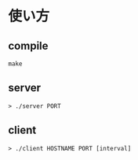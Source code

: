 # 使い方

## compile
```
make
```

## server
```
> ./server PORT
```

## client
```
> ./client HOSTNAME PORT [interval]
```